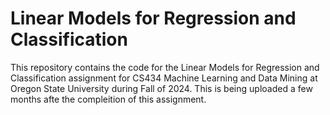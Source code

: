 # Linear Models for Regression and Classification

This repository contains the code for the Linear Models for Regression and Classification assignment for CS434 Machine Learning and Data Mining at Oregon State University during Fall of 2024. This is being uploaded a few months afte the compleition of this assignment.
